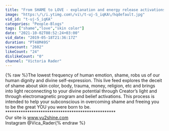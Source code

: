 ```yaml
---
title: "From SHAME to LOVE - explanation and energy release activations of the damaging frequency of shame"
image: "https:\/\/i.ytimg.com\/vi\/t-uj-S_iqKA\/hqdefault.jpg"
vid_id: "t-uj-S_iqKA"
categories: "People-Blogs"
tags: ["shame","love","skin color"]
date: "2021-10-02T08:52:24+03:00"
vid_date: "2019-05-18T21:36:17Z"
duration: "PT48M49S"
viewcount: "2602"
likeCount: "24"
dislikeCount: "0"
channel: "Victoria Rader"
---
```

{% raw %}The lowest frequency of human emotion, shame, robs us of our human dignity and divine self-expression. This live feed explores the deceit of shame about skin color, body, trauma, money, religion, etc and brings into light reconnecting to your divine potential through Creator’s light and through electromagnetic program and belief activations. This process is intended to help your subconscious in overcoming shame and freeing you to be the great YOU you were born to be.<br />**************************************************<br />Our site is www.yu2shine.com<br />Instagram @Vica_Rader{% endraw %}
